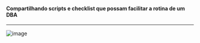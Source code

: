 

#### Compartilhando scripts e checklist que possam facilitar a rotina de um DBA








_______________________________________________________________________________________________________________


![image](https://user-images.githubusercontent.com/31565628/230507091-669dd004-4c31-4bc2-85f1-5f7129f3b2ae.png)
